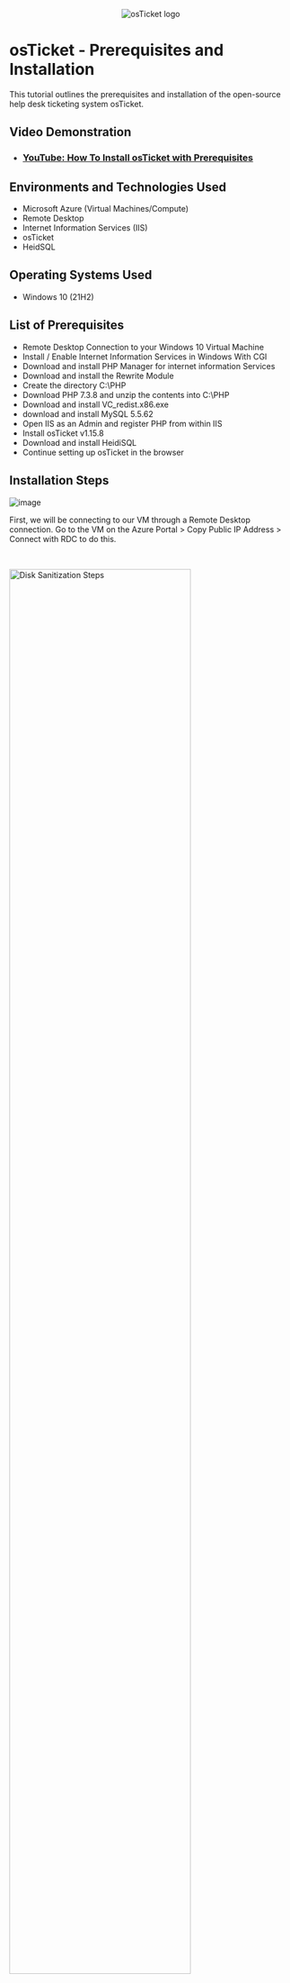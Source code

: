 <p align="center">
<img src="https://i.imgur.com/Clzj7Xs.png" alt="osTicket logo"/>
</p>

<h1>osTicket - Prerequisites and Installation</h1>
This tutorial outlines the prerequisites and installation of the open-source help desk ticketing system osTicket.<br />


<h2>Video Demonstration</h2>

- ### [YouTube: How To Install osTicket with Prerequisites](https://www.youtube.com)

<h2>Environments and Technologies Used</h2>

- Microsoft Azure (Virtual Machines/Compute)
- Remote Desktop
- Internet Information Services (IIS)
- osTicket
- HeidSQL

<h2>Operating Systems Used </h2>

- Windows 10</b> (21H2)

<h2>List of Prerequisites</h2>

- Remote Desktop Connection to your Windows 10 Virtual Machine
- Install / Enable Internet Information Services in Windows With CGI
- Download and install PHP Manager for internet information Services
- Download and install the Rewrite Module
- Create the directory C:\PHP
- Download PHP 7.3.8 and unzip the contents into C:\PHP
- Download and install VC_redist.x86.exe
- download and install MySQL 5.5.62
- Open IIS as an Admin and register PHP from within IIS
- Install osTicket v1.15.8
- Download and install HeidiSQL
- Continue setting up osTicket in the browser

<h2>Installation Steps</h2>

![image](https://github.com/Timothyjdm44/osticket-prereqs/assets/142111972/cd39dd59-e91a-41ea-90e4-371405dc315e)


</p>
<p>
First, we will be connecting to our VM through a Remote Desktop connection. Go to the VM on the Azure Portal > Copy Public IP Address > Connect with RDC to do this.


</p>
<br />

<p>
<img src="https://i.imgur.com/DJmEXEB.png" height="80%" width="80%" alt="Disk Sanitization Steps"/>
</p>
<p>
Lorem ipsum dolor sit amet, consectetur adipiscing elit, sed do eiusmod tempor incididunt ut labore et dolore magna aliqua. Ut enim ad minim veniam, quis nostrud exercitation ullamco laboris nisi ut aliquip ex ea commodo consequat. Duis aute irure dolor in reprehenderit in voluptate velit esse cillum dolore eu fugiat nulla pariatur.
</p>
<br />

<p>
<img src="https://i.imgur.com/DJmEXEB.png" height="80%" width="80%" alt="Disk Sanitization Steps"/>
</p>
<p>
Lorem ipsum dolor sit amet, consectetur adipiscing elit, sed do eiusmod tempor incididunt ut labore et dolore magna aliqua. Ut enim ad minim veniam, quis nostrud exercitation ullamco laboris nisi ut aliquip ex ea commodo consequat. Duis aute irure dolor in reprehenderit in voluptate velit esse cillum dolore eu fugiat nulla pariatur.
</p>
<br />
